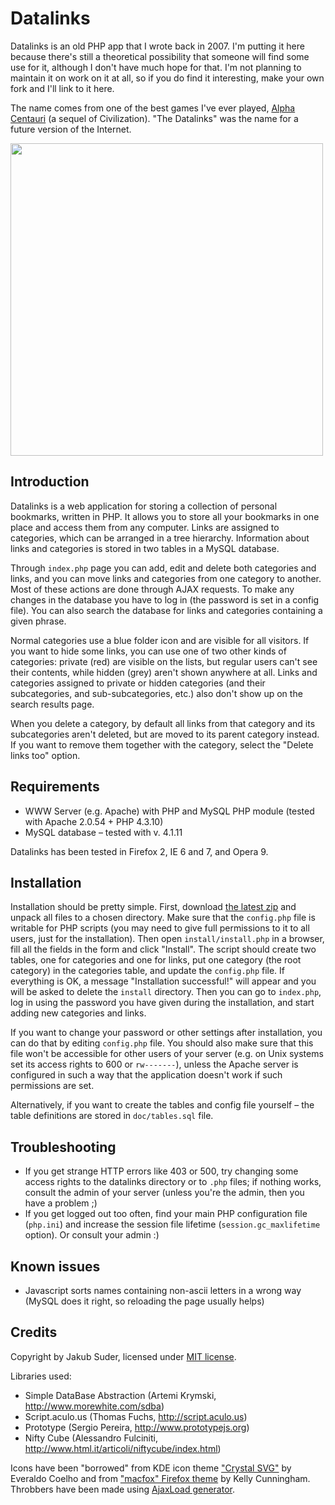 # Datalinks

Datalinks is an old PHP app that I wrote back in 2007. I'm putting it here because there's still a theoretical
possibility that someone will find some use for it, although I don't have much hope for that. I'm not planning to
maintain it on work on it at all, so if you do find it interesting, make your own fork and I'll link to it here.

The name comes from one of the best games I've ever played,
[Alpha Centauri](http://en.wikipedia.org/wiki/Sid_Meier's_Alpha_Centauri) (a sequel of Civilization). "The Datalinks"
was the name for a future version of the Internet.

<a href="http://jsuder.github.com/datalinks/datalinks-screenshot.png"><img src="http://jsuder.github.com/datalinks/datalinks-screenshot.png" width="500"></a>

## Introduction

Datalinks is a web application for storing a collection of personal bookmarks, written in PHP. It allows you to
store all your bookmarks in one place and access them from any computer. Links are assigned to categories, which can be
arranged in a tree hierarchy. Information about links and categories is stored in two tables in a MySQL database.

Through `index.php` page you can add, edit and delete both categories and links, and you can move links and categories
from one category to another. Most of these actions are done through AJAX requests. To make any changes in the database
you have to log in (the password is set in a config file). You can also search the database for links and categories
containing a given phrase.

Normal categories use a blue folder icon and are visible for all visitors. If you want to hide some links, you can use
one of two other kinds of categories: private (red) are visible on the lists, but regular users can't see their
contents, while hidden (grey) aren't shown anywhere at all. Links and categories assigned to private or hidden
categories (and their subcategories, and sub-subcategories, etc.) also don't show up on the search results page.

When you delete a category, by default all links from that category and its subcategories aren't deleted, but are moved
to its parent category instead. If you want to remove them together with the category, select the "Delete links too"
option.


## Requirements

* WWW Server (e.g. Apache) with PHP and MySQL PHP module (tested with Apache 2.0.54 + PHP 4.3.10)
* MySQL database – tested with v. 4.1.11

Datalinks has been tested in Firefox 2, IE 6 and 7, and Opera 9.


## Installation

Installation should be pretty simple. First, download
[the latest zip](https://github.com/downloads/jsuder/datalinks/datalinks-2.0.1.zip) and unpack all files to a chosen
directory. Make sure that the `config.php` file is writable for PHP scripts (you may need to give full permissions to it
to all users, just for the installation). Then open `install/install.php` in a browser, fill all the fields in the form
and click "Install". The script should create two tables, one for categories and one for links, put one category (the
root category) in the categories table, and update the `config.php` file. If everything is OK, a message "Installation
successful!" will appear and you will be asked to delete the `install` directory. Then you can go to `index.php`, log in
using the password you have given during the installation, and start adding new categories and links.

If you want to change your password or other settings after installation, you can do that by editing `config.php` file.
You should also make sure that this file won't be accessible for other users of your server (e.g. on Unix systems set
its access rights to 600 or `rw-------`), unless the Apache server is configured in such a way that the application
doesn't work if such permissions are set.

Alternatively, if you want to create the tables and config file yourself – the table definitions are stored in
`doc/tables.sql` file.

## Troubleshooting

* If you get strange HTTP errors like 403 or 500, try changing some access rights to the datalinks directory or to
`.php` files; if nothing works, consult the admin of your server (unless you're the admin, then you have a problem ;)
* If you get logged out too often, find your main PHP configuration file (`php.ini`) and increase the session file
lifetime (`session.gc_maxlifetime` option). Or consult your admin :)


## Known issues

* Javascript sorts names containing non-ascii letters in a wrong way (MySQL does it right, so reloading the page usually
helps)

## Credits

Copyright by Jakub Suder, licensed under [MIT license](blob/master/MIT-LICENSE.txt).

Libraries used:

* Simple DataBase Abstraction (Artemi Krymski, <http://www.morewhite.com/sdba>)
* Script.aculo.us (Thomas Fuchs, <http://script.aculo.us>)
* Prototype (Sergio Pereira, <http://www.prototypejs.org>)
* Nifty Cube (Alessandro Fulciniti, <http://www.html.it/articoli/niftycube/index.html>)

Icons have been "borrowed" from KDE icon theme ["Crystal SVG"](http://everaldo.com/crystal.html) by Everaldo Coelho and
from ["macfox" Firefox theme](http://www.webether.com/macfox) by Kelly Cunningham. Throbbers have been made using
[AjaxLoad generator](http://www.ajaxload.info).
